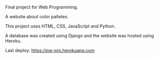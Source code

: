 Final project for Web Programming.

A website about color palletes.

This project uses HTML, CSS, JavaScript and Python.

A database was created using Django and the website was hosted using Heroku.

Last deploy: https://pw-pro.herokuapp.com
